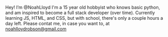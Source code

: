 Hey! I’m @NoahLloyd
I'm a 15 year old hobbyist who knows basic python, and am inspired to become a full stack developer (over time).
Currently learning JS, HTML, and CSS, but with school, there's only a couple hours a day left.
Please contat me, in case you want to, at noahlloydrobson@gmail.com

<!---
NoahLloyd/NoahLloyd is a ✨ special ✨ repository because its `README.md` (this file) appears on your GitHub profile.
You can click the Preview link to take a look at your changes.
--->
